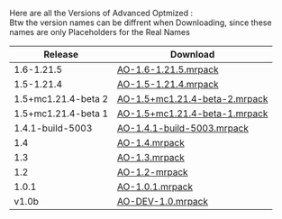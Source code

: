 Here are all the Versions of Advanced Optmized :                   
Btw the version names can be diffrent when Downloading, since these names are only Placeholders for the Real Names


| Release             | Download |
|---------------------|--------------------------------------------------------------|
| 1.6-1.21.5       | [AO-1.6-1.21.5.mrpack](https://cdn.modrinth.com/data/EsFC0jkZ/versions/8VC2uK8G/AO-1.6-1.21.5.mrpack) |
| 1.5-1.21.4       | [AO-1.5-1.21.4.mrpack](https://cdn.modrinth.com/data/EsFC0jkZ/versions/Njndh3eG/Advanced%20Optimized%201.5.mrpack) |
| 1.5+mc1.21.4-beta 2 | [AO-1.5+mc1.21.4-beta-2.mrpack](https://cdn.modrinth.com/data/EsFC0jkZ/versions/4UNUVoSL/Advanced%20Optimized%20%281.5%2Bmc1.21.4-beta-2%29.mrpack) |
| 1.5+mc1.21.4-beta 1 | [AO-1.5+mc1.21.4-beta-1.mrpack](https://cdn.modrinth.com/data/EsFC0jkZ/versions/tXMYSZql/Advanced%20Optimized%20v1.5%2Bmc1.21.4-beta.mrpack)
| 1.4.1-build-5003 | [AO-1.4.1-build-5003.mrpack](https://cdn.modrinth.com/data/EsFC0jkZ/versions/WKDvwnZB/Advanced%20Optimized%201.4.1%20-%20Build%205003.mrpack)
| 1.4 | [AO-1.4.mrpack](https://cdn.modrinth.com/data/EsFC0jkZ/versions/ddwKczlE/Advanced_Optimized_1.4.mrpack)
| 1.3 | [AO-1.3.mrpack](https://cdn.modrinth.com/data/EsFC0jkZ/versions/TtqIIHoW/AO%201.3%20%28Christmas%20Update%20%2BLast%20Version%20in%202024%29.mrpack)
| 1.2 | [AO-1.2-mrpack](https://cdn.modrinth.com/data/EsFC0jkZ/versions/q7D6R4SV/Advanced%20Optimized%201.2%20%28with%20ViaVersions%29.mrpack)
| 1.0.1 | [AO-1.0.1.mrpack](https://cdn.modrinth.com/data/EsFC0jkZ/versions/hSO6HaaN/Advanced%20Optimized-v.1.0.1.mrpack)
| v1.0b | [AO-DEV-1.0.mrpack](https://cdn.modrinth.com/data/EsFC0jkZ/versions/EBmwlr6m/Advanced%20Optimized.mrpack)
